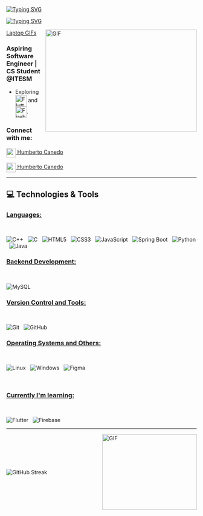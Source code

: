 <a href="https://git.io/typing-svg"><img src="https://readme-typing-svg.herokuapp.com?font=Fira+Code&weight=600&size=30&duration=3000&pause=5000&color=851c73&center=true&vCenter=true&width=1000&lines=Hey+there%2C+I'm+Humberto+Canedo" alt="Typing SVG" /></a>

<a href="https://git.io/typing-svg"><img src="https://readme-typing-svg.herokuapp.com?font=Fira+Code&weight=400&size=25&duration=3000&pause=5000&color=32A8BBFF&center=true&vCenter=true&width=1000&lines=Passionate+aspiring+software+developer+from+Mexico" alt="Typing SVG" /></a>

<a href="https://tenor.com/search/laptop-gifs">Laptop GIFs</a><img align="right" height="270" width="400" alt="GIF" src="https://media.tenor.com/images/7f0b01e384e924607d376b61be0124da/tenor.gif" />

  <h3> Aspiring Software Engineer | CS Student @ITESM</h3>

  - Exploring <span><img src="https://img.shields.io/badge/Flutter-02569B?style=for-the-badge&logo=flutter&logoColor=white" alt="Flutter logo" title="Flutter" height="30" align="center"/></span> and <span><img src="https://img.shields.io/badge/Firebase-FFCA28?style=for-the-badge&logo=firebase&logoColor=white" alt="Firebase logo" title="Firebase" height="30" align="center" /></span>.

<h3 align="left">Connect with me:</h3>

<a href="https://www.linkedin.com/in/humberto-ca%C3%B1edo-cebreros-70ab17249/"><img align="center" width="25px" src="https://img.icons8.com/?size=100&id=xuvGCOXi8Wyg&format=png&color=000000"> Humberto Canedo</a>

<a href="https://mail.google.com/mail/?view=cm&fs=1&to=Humbertocanedo1@hotmail.com"><img align="center" width="25px" src="https://img.icons8.com/?size=100&id=qyRpAggnV0zH&format=png&color=000000"> Humberto Canedo</a>

<hr>

## 💻 Technologies & Tools

### <u> Languages: </u>
<br>

![C++](https://img.shields.io/badge/c++-%2300599C.svg?style=for-the-badge&logo=c%2B%2B&logoColor=white)
&nbsp;
![C](https://img.shields.io/badge/c-%2300599C.svg?style=for-the-badge&logo=c&logoColor=white)
&nbsp;
![HTML5](https://img.shields.io/badge/html5-%23E34F26.svg?style=for-the-badge&logo=html5&logoColor=white)
&nbsp;
![CSS3](https://img.shields.io/badge/css3-%231572B6.svg?style=for-the-badge&logo=css3&logoColor=white)
&nbsp;
![JavaScript](https://img.shields.io/badge/javascript-%23323330.svg?style=for-the-badge&logo=javascript&logoColor=%23F7DF1E)
&nbsp;
![Spring Boot](https://img.shields.io/badge/springboot-%236DB33F.svg?style=for-the-badge&logo=springboot&logoColor=white)
&nbsp;
![Python](https://img.shields.io/badge/python-3670A0?style=for-the-badge&logo=python&logoColor=ffdd54)
</span>
&nbsp;
![Java](https://img.shields.io/badge/java-%23ED8B00.svg?style=for-the-badge&logo=openjdk&logoColor=white)
&nbsp;
<br>

### <u> Backend Development: </u>
<br>

![MySQL](https://img.shields.io/badge/mysql-4479A1.svg?style=for-the-badge&logo=mysql&logoColor=white)
&nbsp;
<br>

### <u> Version Control and Tools: </u>
<br>

![Git](https://img.shields.io/badge/git-%23F05033.svg?style=for-the-badge&logo=git&logoColor=white)
&nbsp;
![GitHub](https://img.shields.io/badge/github-%23121011.svg?style=for-the-badge&logo=github&logoColor=white)
&nbsp;
<br>

### <u> Operating Systems and Others: </u>
<br>

![Linux](https://img.shields.io/badge/Linux-FCC624?style=for-the-badge&logo=linux&logoColor=black)
&nbsp;
![Windows](https://img.shields.io/badge/Windows-0078D6?style=for-the-badge&logo=windows&logoColor=white)
&nbsp;
![Figma](https://img.shields.io/badge/figma-%23F24E1E.svg?style=for-the-badge&logo=figma&logoColor=white)
&nbsp;

<br>

### <u> Currently I'm learning: </u>
<br>

![Flutter](https://img.shields.io/badge/Flutter-02569B?style=for-the-badge&logo=flutter&logoColor=white)
&nbsp;
![Firebase](https://img.shields.io/badge/Firebase-FFCA28?style=for-the-badge&logo=firebase&logoColor=white)
&nbsp;
<br>
<hr>

<div style="display: flex; align-items: center; justify-content: space-between; width: 100%;">
    <span style="display: inline-block;">
        <a href="https://git.io/streak-stats" style="text-decoration: none;">
            <img src="https://github-readme-streak-stats.herokuapp.com?user=humbertocanedo&theme=black-ice&card_width=500&card_height=200" alt="GitHub Streak" style="max-width: 100%; height: auto; vertical-align: middle;" />
        </a>
    </span>
    <span style="display: inline-block; margin-left: 20px;">
        <img alt="GIF" src="https://j.gifs.com/v1PopA.gif" align="right" style="width: 250px; height: 200px; vertical-align: middle;" />
    </span>
</div>


